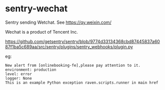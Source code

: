 sentry-wechat
===============
 
Sentry sending Wetchat. See https://qy.weixin.com/ 

Wechat is a product of Tencent Inc.

https://github.com/getsentry/sentry/blob/9774d33134368cbd87445837a6087f1ba5c689aa/src/sentry/plugins/sentry_webhooks/plugin.py

eg:
```
New alert from [onlinebooking-fe],please pay attention to it.
environment: production
level: error
logger: None
This is an example Python exception raven.scripts.runner in main href
```

